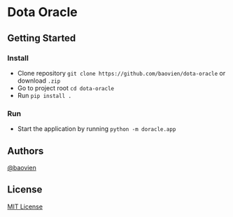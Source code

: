 # Dota Oracle

## Getting Started

### Install

* Clone repository `git clone https://github.com/baovien/dota-oracle` or download `.zip`
* Go to project root `cd dota-oracle`
* Run `pip install .`

### Run

* Start the application by running `python -m doracle.app`

## Authors
  
[@baovien](https://github.com/baovien)

## License

[MIT License](LICENSE)
